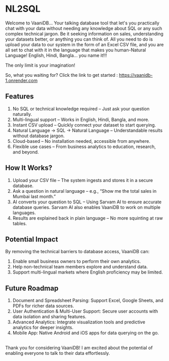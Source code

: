# NL2SQL

Welcome to VaaniDB... Your talking database tool that let's you practically chat with your data without needing any knowledge about SQL or any such complex technical jargon. Be it seeking information on sales, understanding your datasets better, or anything you can think of. All you need to do is upload your data to our system in the form of an Excel CSV file, and you are all set to chat with it in the language that makes you human-Natural Language! English, Hindi, Bangla... you name it!!!

The only limit is your imagination!

So, what you waiting for? Click the link to get started : <link>https://vaanidb-1.onrender.com</link>


## Features

1. No SQL or technical knowledge required – Just ask your question naturally.
2. Multi-lingual support – Works in English, Hindi, Bangla, and more.
3. Instant CSV upload – Quickly connect your dataset to start querying.
4. Natural Language → SQL → Natural Language – Understandable results without database jargon.
5. Cloud-based – No installation needed, accessible from anywhere.
6. Flexible use cases – From business analytics to education, research, and beyond.


## How It Works?

1. Upload your CSV file – The system ingests and stores it in a secure database.
2. Ask a question in natural language – e.g., “Show me the total sales in Mumbai last month.”
3. AI converts your question to SQL – Using Sarvam AI to ensure accurate database queries. Sarvam AI also enables VaaniDB to work on multiple languages.
4. Results are explained back in plain language – No more squinting at raw tables.


## Potential Impact

By removing the technical barriers to database access, VaaniDB can:
1. Enable small business owners to perform their own analytics.
2. Help non-technical team members explore and understand data.
3. Support multi-lingual markets where English proficiency may be limited.


## Future Roadmap

1. Document and Spreadsheet Parsing: Support Excel, Google Sheets, and PDFs for richer data sources.
2. User Authentication & Multi-User Support: Secure user accounts with data isolation and sharing features.
3. Advanced Analytics: Integrate visualization tools and predictive analytics for deeper insights.
4. Mobile App: Native Android and iOS apps for data querying on the go.


##
Thank you for considering VaaniDB! I am excited about the potential of enabling everyone to talk to their data effortlessly.